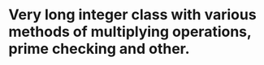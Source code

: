 # Very long integer class with various methods of multiplying operations, prime checking and other.

